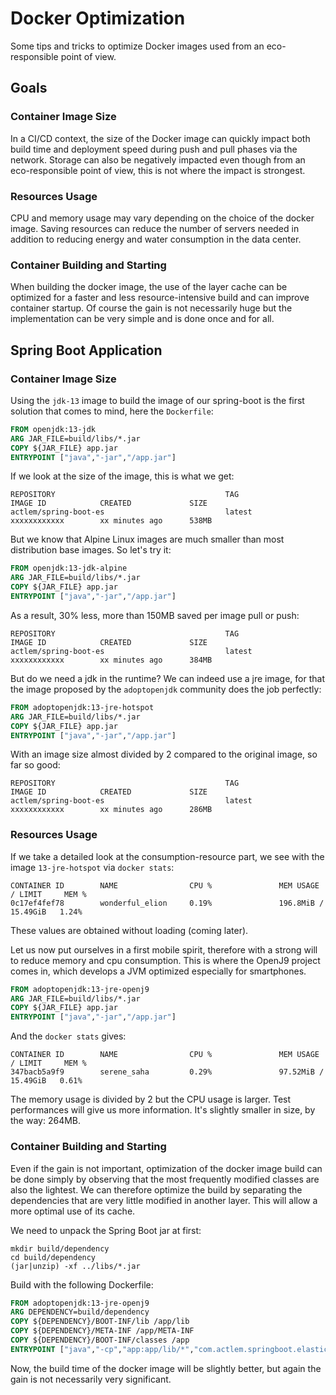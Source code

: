 # Docker Optimization

Some tips and tricks to optimize Docker images used from an eco-responsible point of view.

## Goals

### Container Image Size

In a CI/CD context, the size of the Docker image can quickly impact both build time and deployment speed during push and pull phases via the network. 
Storage can also be negatively impacted even though from an eco-responsible point of view, this is not where the impact is strongest.

### Resources Usage

CPU and memory usage may vary depending on the choice of the docker image. 
Saving resources can reduce the number of servers needed in addition to reducing energy and water consumption in the data center.

### Container Building and Starting

When building the docker image, the use of the layer cache can be optimized for a faster and less resource-intensive build and can improve container startup. 
Of course the gain is not necessarily huge but the implementation can be very simple and is done once and for all.

## Spring Boot Application

### Container Image Size

Using the `jdk-13` image to build the image of our spring-boot is the first solution that comes to mind, here the `Dockerfile`:
```dockerfile
FROM openjdk:13-jdk
ARG JAR_FILE=build/libs/*.jar
COPY ${JAR_FILE} app.jar
ENTRYPOINT ["java","-jar","/app.jar"]
```

If we look at the size of the image, this is what we get:

```shell script
REPOSITORY                                      TAG                 IMAGE ID            CREATED             SIZE
actlem/spring-boot-es                           latest              xxxxxxxxxxxx        xx minutes ago      538MB
```

But we know that Alpine Linux images are much smaller than most distribution base images. So let's try it:

```dockerfile
FROM openjdk:13-jdk-alpine
ARG JAR_FILE=build/libs/*.jar
COPY ${JAR_FILE} app.jar
ENTRYPOINT ["java","-jar","/app.jar"]
```

As a result, 30% less, more than 150MB saved per image pull or push:

```shell script
REPOSITORY                                      TAG                 IMAGE ID            CREATED             SIZE
actlem/spring-boot-es                           latest              xxxxxxxxxxxx        xx minutes ago      384MB
```

But do we need a jdk in the runtime? 
We can indeed use a jre image, for that the image proposed by the `adoptopenjdk` community does the job perfectly:

```dockerfile
FROM adoptopenjdk:13-jre-hotspot
ARG JAR_FILE=build/libs/*.jar
COPY ${JAR_FILE} app.jar
ENTRYPOINT ["java","-jar","/app.jar"]
```

With an image size almost divided by 2 compared to the original image, so far so good:

```shell script
REPOSITORY                                      TAG                 IMAGE ID            CREATED             SIZE
actlem/spring-boot-es                           latest              xxxxxxxxxxxx        xx minutes ago      286MB
```

### Resources Usage

If we take a detailed look at the consumption-resource part, we see with the image `13-jre-hotspot` via `docker stats`:

```shell script
CONTAINER ID        NAME                CPU %               MEM USAGE / LIMIT     MEM % 
0c17ef4fef78        wonderful_elion     0.19%               196.8MiB / 15.49GiB   1.24% 
```

These values are obtained without loading (coming later).

Let us now put ourselves in a first mobile spirit, therefore with a strong will to reduce memory and cpu consumption. 
This is where the OpenJ9 project comes in, which develops a JVM optimized especially for smartphones.

```dockerfile
FROM adoptopenjdk:13-jre-openj9
ARG JAR_FILE=build/libs/*.jar
COPY ${JAR_FILE} app.jar
ENTRYPOINT ["java","-jar","/app.jar"]
```

And the `docker stats` gives:

```shell script
CONTAINER ID        NAME                CPU %               MEM USAGE / LIMIT     MEM % 
347bacb5a9f9        serene_saha         0.29%               97.52MiB / 15.49GiB   0.61% 
```

The memory usage is divided by 2 but the CPU usage is larger. Test performances will give us more information.
It's slightly smaller in size, by the way: 264MB.

### Container Building and Starting

Even if the gain is not important, optimization of the docker image build can be done simply by observing that the most frequently modified classes are also the lightest.
We can therefore optimize the build by separating the dependencies that are very little modified in another layer. This will allow a more optimal use of its cache.

We need to unpack the Spring Boot jar at first:

```shell script
mkdir build/dependency
cd build/dependency
(jar|unzip) -xf ../libs/*.jar
```

Build with the following Dockerfile:

```dockerfile
FROM adoptopenjdk:13-jre-openj9
ARG DEPENDENCY=build/dependency
COPY ${DEPENDENCY}/BOOT-INF/lib /app/lib
COPY ${DEPENDENCY}/META-INF /app/META-INF
COPY ${DEPENDENCY}/BOOT-INF/classes /app
ENTRYPOINT ["java","-cp","app:app/lib/*","com.actlem.springboot.elasticsearch.ElasticsearchApplication"]
```

Now, the build time of the docker image will be slightly better, but again the gain is not necessarily very significant.



